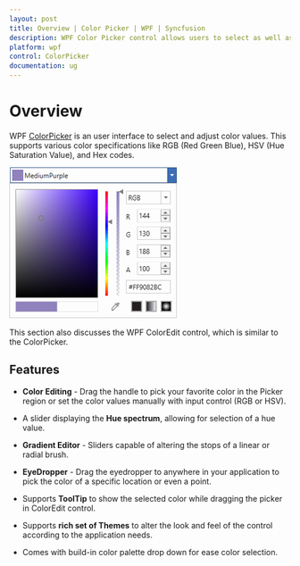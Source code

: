 ```yaml
---
layout: post
title: Overview | Color Picker | WPF | Syncfusion
description: WPF Color Picker control allows users to select as well as edit solid or gradient brush from a drop-down palette.
platform: wpf
control: ColorPicker
documentation: ug
---
```


# Overview

 WPF [ColorPicker](https://help.syncfusion.com/cr/wpf/Syncfusion.Shared.Wpf~Syncfusion.Windows.Shared.ColorPicker.html) is an user interface to select and adjust color values. This supports various color specifications like RGB (Red Green Blue), HSV (Hue Saturation Value), and Hex codes.

 ![Syncfusion WPF ColorPicker-ColorEdit](Getting-Started_images/ColorEdit_Overview.png)

This section also discusses the WPF ColorEdit control, which is similar to the ColorPicker.

## Features

* **Color Editing** - Drag the handle to pick your favorite color in the Picker region or set the color values manually with input control (RGB or HSV).

* A slider displaying the **Hue spectrum**, allowing for selection of a hue value.
* **Gradient Editor** - Sliders capable of altering the stops of a linear or radial brush.
* **EyeDropper** - Drag the eyedropper to anywhere in your application to pick the color of a specific location or even a point.
*  Supports  **ToolTip**  to show the selected color while dragging the picker in ColorEdit control.
*  Supports **rich set of Themes** to alter the look and feel of the control according to the application needs.
*  Comes with build-in color palette drop down for ease color selection.



